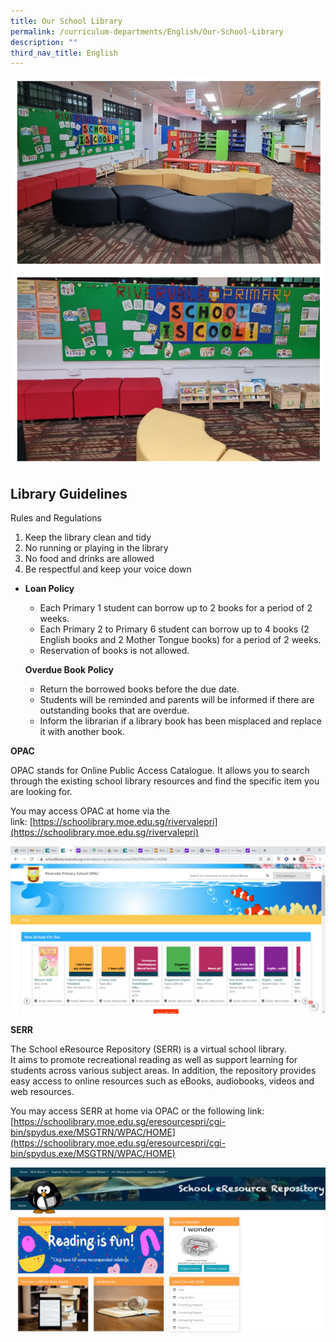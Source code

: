 ```yaml
---
title: Our School Library
permalink: /curriculum-departments/English/Our-School-Library
description: ""
third_nav_title: English
---
```

![](/images/Curriculum/English/photo6183895678468600403.jpg)

Library Guidelines
------------------

Rules and Regulations  
  

1.  Keep the library clean and tidy
2.  No running or playing in the library
3.  No food and drinks are allowed
4.  Be respectful and keep your voice down

  

*   **Loan Policy**
    
    *   Each Primary 1 student can borrow up to 2 books for a period of 2 weeks.
    *   Each Primary 2 to Primary 6 student can borrow up to 4 books (2 English books and 2 Mother Tongue books) for a period of 2 weeks.
    *   Reservation of books is not allowed.
    
      
    
    **Overdue Book Policy**
    
    *   Return the borrowed books before the due date.
    *   Students will be reminded and parents will be informed if there are outstanding books that are overdue.
    *   Inform the librarian if a library book has been misplaced and replace it with another book.  
    
    [](https://schoolibrary.moe.edu.sg/eresourcespri/cgi-bin/spydus.exe/MSGTRN/WPAC/HOME)
    

**OPAC**

OPAC stands for Online Public Access Catalogue. It allows you to search through the existing school library resources and find the specific item you are looking for.

You may access OPAC at home via the link: [https://schoolibrary.moe.edu.sg/rivervalepri](https://schoolibrary.moe.edu.sg/rivervalepri)

![](/images/Curriculum/English/photo6183895678468600402.jpg)


  

**SERR**

The School eResource Repository (SERR) is a virtual school library.  
It aims to promote recreational reading as well as support learning for students across various subject areas. In addition, the repository provides easy access to online resources such as eBooks, audiobooks, videos and web resources.

[](https://schoolibrary.moe.edu.sg/eresourcespri/cgi-bin/spydus.exe/MSGTRN/WPAC/HOME)

You may access SERR at home via OPAC or the following link:  
[https://schoolibrary.moe.edu.sg/eresourcespri/cgi-bin/spydus.exe/MSGTRN/WPAC/HOME](https://schoolibrary.moe.edu.sg/eresourcespri/cgi-bin/spydus.exe/MSGTRN/WPAC/HOME)

  

![](/images/Curriculum/English/photo6183895678468600401.jpg)
